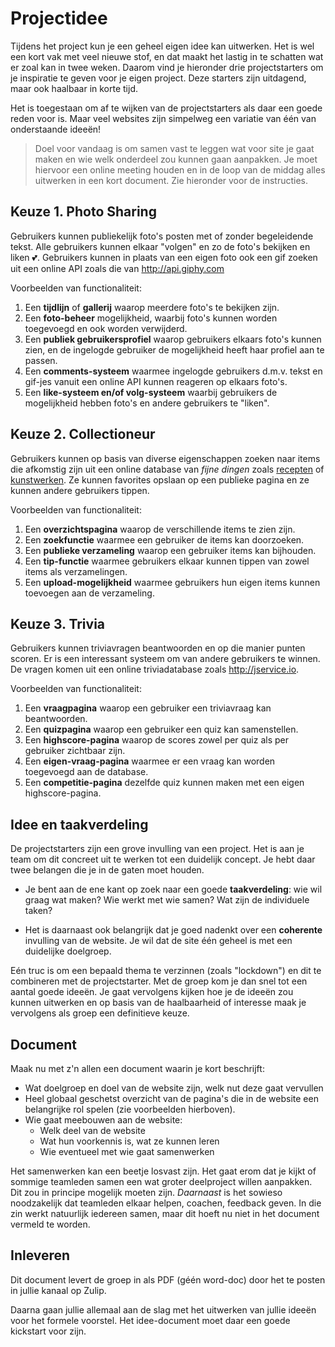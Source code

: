 # Projectidee

Tijdens het project kun je een geheel eigen idee kan uitwerken. Het is wel een kort vak met veel nieuwe stof, en dat maakt het lastig in te schatten wat er zoal kan in twee weken. Daarom vind je hieronder drie projectstarters om je inspiratie te geven voor je eigen project. Deze starters zijn uitdagend, maar ook haalbaar in korte tijd.

Het is toegestaan om af te wijken van de projectstarters als daar een goede reden voor is. Maar veel websites zijn simpelweg een variatie van één van onderstaande ideeën!

> Doel voor vandaag is om samen vast te leggen wat voor site je gaat maken en wie welk onderdeel zou kunnen gaan aanpakken. Je moet hiervoor een online meeting houden en in de loop van de middag alles uitwerken in een kort document. Zie hieronder voor de instructies.

## Keuze 1. Photo Sharing

Gebruikers kunnen publiekelijk foto's posten met of zonder begeleidende tekst. Alle gebruikers kunnen elkaar "volgen" en zo de foto's bekijken en liken 💕. Gebruikers kunnen in plaats van een eigen foto ook een gif zoeken uit een online API zoals die van <http://api.giphy.com>

Voorbeelden van functionaliteit:

1. Een **tijdlijn** of **gallerij** waarop meerdere foto's te bekijken zijn.
2. Een **foto-beheer** mogelijkheid, waarbij foto's kunnen worden toegevoegd en ook worden verwijderd.
3. Een **publiek gebruikersprofiel** waarop gebruikers elkaars foto's kunnen zien, en de ingelogde gebruiker de mogelijkheid heeft haar profiel aan te passen.
4. Een **comments-systeem** waarmee ingelogde gebruikers d.m.v. tekst en gif-jes vanuit een online API kunnen reageren op elkaars foto's.
5. Een **like-systeem en/of volg-systeem** waarbij gebruikers de mogelijkheid hebben foto's en andere gebruikers te "liken".

## Keuze 2. Collectioneur

Gebruikers kunnen op basis van diverse eigenschappen zoeken naar items die afkomstig zijn uit een online database van *fijne dingen* zoals [recepten](http://developer.edamam.com) of [kunstwerken](http://rijksmuseum.github.io). Ze kunnen favorites opslaan op een publieke pagina en ze kunnen andere gebruikers tippen.

Voorbeelden van functionaliteit:

1. Een **overzichtspagina** waarop de verschillende items te zien zijn.
2. Een **zoekfunctie** waarmee een gebruiker de items kan doorzoeken.
3. Een **publieke verzameling** waarop een gebruiker items kan bijhouden.
4. Een **tip-functie** waarmee gebruikers elkaar kunnen tippen van zowel items als verzamelingen.
5. Een **upload-mogelijkheid** waarmee gebruikers hun eigen items kunnen toevoegen aan de verzameling.

## Keuze 3. Trivia

Gebruikers kunnen triviavragen beantwoorden en op die manier punten scoren. Er is een interessant systeem om van andere gebruikers te winnen. De vragen komen uit een online triviadatabase zoals <http://jservice.io>.

Voorbeelden van functionaliteit:

1. Een **vraagpagina** waarop een gebruiker een triviavraag kan beantwoorden.
2. Een **quizpagina** waarop een gebruiker een quiz kan samenstellen.
3. Een **highscore-pagina** waarop de scores zowel per quiz als per gebruiker zichtbaar zijn.
4. Een **eigen-vraag-pagina** waarmee er een vraag kan worden toegevoegd aan de database.
5. Een **competitie-pagina** dezelfde quiz kunnen maken met een eigen highscore-pagina.

## Idee en taakverdeling

De projectstarters zijn een grove invulling van een project. Het is aan je team om dit concreet uit te werken tot een duidelijk concept. Je hebt daar twee belangen die je in de gaten moet houden.

- Je bent aan de ene kant op zoek naar een goede **taakverdeling**: wie wil graag wat maken? Wie werkt met wie samen? Wat zijn de individuele taken?

- Het is daarnaast ook belangrijk dat je goed nadenkt over een **coherente** invulling van de website. Je wil dat de site één geheel is met een duidelijke doelgroep.

Eén truc is om een bepaald thema te verzinnen (zoals "lockdown") en dit te combineren met de projectstarter. Met de groep kom je dan snel tot een aantal goede ideeën. Je gaat vervolgens kijken hoe je de ideeën zou kunnen uitwerken en op basis van de haalbaarheid of interesse maak je vervolgens als groep een definitieve keuze.

## Document

Maak nu met z'n allen een document waarin je kort beschrijft:

- Wat doelgroep en doel van de website zijn, welk nut deze gaat vervullen
- Heel globaal geschetst overzicht van de pagina's die in de website een belangrijke rol spelen (zie voorbeelden hierboven).
- Wie gaat meebouwen aan de website:
    - Welk deel van de website
    - Wat hun voorkennis is, wat ze kunnen leren
    - Wie eventueel met wie gaat samenwerken

Het samenwerken kan een beetje losvast zijn. Het gaat erom dat je kijkt of sommige teamleden samen een wat groter deelproject willen aanpakken. Dit zou in principe mogelijk moeten zijn. *Daarnaast* is het sowieso noodzakelijk dat teamleden elkaar helpen, coachen, feedback geven. In die zin werkt natuurlijk iedereen samen, maar dit hoeft nu niet in het document vermeld te worden.

## Inleveren

Dit document levert de groep in als PDF (géén word-doc) door het te posten in jullie kanaal op Zulip.

Daarna gaan jullie allemaal aan de slag met het uitwerken van jullie ideeën voor het formele voorstel. Het idee-document moet daar een goede kickstart voor zijn.
